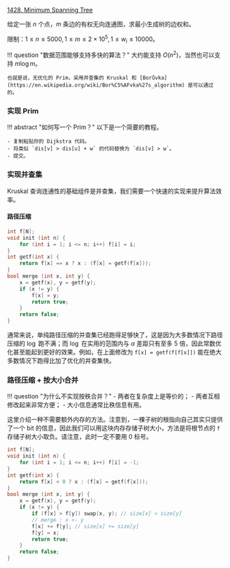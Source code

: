 [1428. Minimum Spanning Tree](https://acm.sjtu.edu.cn/OnlineJudge/problem/1428)

给定一张 $n$ 个点，$m$ 条边的有权无向连通图，求最小生成树的边权和。

限制：$1 \leq n \leq 5000, 1 \leq m \leq 2\times 10 ^ 5, 1 \leq w_i \leq 10000$。

!!! question "数据范围能够支持多快的算法？"
    大约能支持 $O(n ^ 2)$，当然也可以支持 $m \log m$。
    
    也就是说，无优化的 Prim，采用并查集的 Kruskal 和 [Borůvka](https://en.wikipedia.org/wiki/Bor%C5%AFvka%27s_algorithm) 是可以通过的。


### 实现 Prim

!!! abstract "如何写一个 Prim？"
    以下是一个简要的教程。

    - 复制粘贴你的 Dijkstra 代码。
    - 将类似 `dis[v] > dis[u] + w` 的代码替换为 `dis[v] > w`。
    - 提交。

### 实现并查集

Kruskal 查询连通性的基础组件是并查集，我们需要一个快速的实现来提升算法效率。

#### 路径压缩
```cpp
int f[N];
void init (int n) {
    for (int i = 1; i <= n; i++) f[i] = i;
}
int getf(int x) {
    return f[x] == x ? x : (f[x] = getf(f[x]));
}
bool merge (int x, int y) {
    x = getf(x), y = getf(y);
    if (x != y) {
        f[x] = y;
        return true;
    }
    return false;
}
```

通常来说，单纯路径压缩的并查集已经跑得足够快了，这是因为大多数情况下路径压缩的 $\log$ 跑不满；而 $\log$ 在实用的范围内与 $\alpha$ 差距只有至多 $5$ 倍，因此常数优化甚至能起到更好的效果。例如，在上面修改为 `f[x] = getf(f[f[x]])` 能在绝大多数情况下跑得比加了优化的并查集快。

### 路径压缩 + 按大小合并

!!! question "为什么不实现按秩合并？"
    - 两者在复杂度上是等价的；
    - 两者互相修改起来非常方便；
    - 大小信息通常比秩信息有用。

这里介绍一种不需要额外内存的方法。注意到，一棵子树的根指向自己其实只提供了一个 bit 的信息，因此我们可以用这块内存存储子树大小，方法是将根节点的 `f` 存储子树大小取负。请注意，此时一定不要用 0 标号。

```cpp
int f[N];
void init (int n) {
    for (int i = 1; i <= n; i++) f[i] = -1;
}
int getf(int x) {
    return f[x] < 0 ? x : (f[x] = getf(f[x]));
}
bool merge (int x, int y) {
    x = getf(x), y = getf(y);
    if (x != y) {
        if (f[x] > f[y]) swap(x, y); // size[x] < size[y]
        // merge : x <- y
        f[x] += f[y]; // size[x] += size[y]
        f[y] = x;
        return true;
    }
    return false;
}
```
